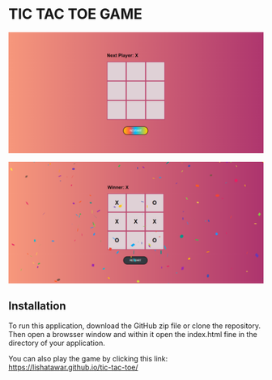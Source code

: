 # TIC TAC TOE GAME

![alt text](https://github.com/lishatawar/tic-tac-toe/blob/master/public/gamestart.png?raw=true)

![alt text](https://github.com/lishatawar/tic-tac-toe/blob/master/public/gameend.png?raw=true)

## Installation
To run this application, download the GitHub zip file or clone the repository. Then open a browsser window and within it open the index.html fine in the directory of your application. 

You can also play the game by clicking this link: 
https://lishatawar.github.io/tic-tac-toe/
